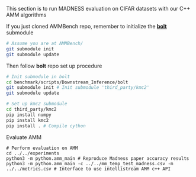 This section is to run MADNESS evaluation on CIFAR datasets with our C++ AMM algorithms


If you just cloned AMMBench repo, remember to initialize the **[bolt](https://github.com/dblalock/bolt)** submodule

```bash
# Assume you are at AMMBench/
git submodule init
git submodule update
```


Then follow **bolt** repo set up procedure

```bash
# Init submodule in bolt
cd benchmark/scripts/Downstream_Inference/bolt
git submodule init # Init submodule 'third_party/kmc2'
git submodule update

# Set up kmc2 submodule
cd third_party/kmc2
pip install numpy
pip install kmc2
pip install . # Compile cython

```


Evaluate AMM

```
# Perform evaluation on AMM
cd ../../experiments
python3 -m python.amm_main # Reproduce Madness paper accuracy results
python3 -m python.amm_main -c ../../mm_temp_test_madness.csv -m ../../metrics.csv # Interface to use intellistream AMM c++ API
```
